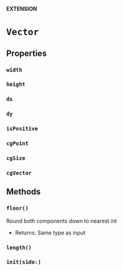 **EXTENSION**

# `Vector`

## Properties
### `width`

### `height`

### `dx`

### `dy`

### `isPositive`

### `cgPoint`

### `cgSize`

### `cgVector`

## Methods
### `floor()`

Round both components down to nearest int
- Returns: Same type as input

### `length()`

### `init(side:)`
